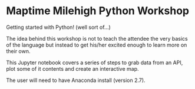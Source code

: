# Maptime Milehigh Python Workshop
Getting started with Python! (well sort of...)

The idea behind this workshop is not to teach the attendee the very basics of the language but instead to get his/her excited enough to learn more on their own.

This Jupyter notebook covers a series of steps to grab data from an API, plot some of it contents and create an interactive map. 

The user will need to have Anaconda install (version 2.7).